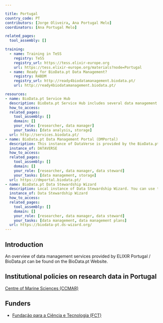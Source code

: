 ```yaml
---

title: Portugal
country_code: PT
contributors: [Jorge Oliveira, Ana Portugal Melo]
coordinators: [Ana Portugal Melo]

related_pages: 
  tool_assembly: []

training:
  - name: Training in TeSS
    registry: TeSS
    registry_url: https://tess.elixir-europe.org
    url: https://tess.elixir-europe.org/materials?node=Portugal
  - name: Ready for BioData.pt Data Management?
    registry: R4BDM
    registry_url: http://ready4biodatamanagement.biodata.pt/
    url: http://ready4biodatamanagement.biodata.pt/

resources:
- name: BioData.pt Service Hub
  description: BioData.pt Service Hub includes several data management resources, tools and services available for researchers in Life Sciences.
  how_to_access: 
  related_pages:
    tool_assembly: []
    domain: []
    your_role: [researcher, data manager]
    your_tasks: [data analysis, storage]
  url: http://services.biodata.pt/
- name: BioData.pt Data Management Portal (DMPortal)
  description: This instance of DataVerse is provided by the BioData.pt. We can help you write and maintain data management plans for your research.
  instance_of: DATAVERSE
  how_to_access: 
  related_pages:
    tool_assembly: []
    domain: []
    your_role: [researcher, data manager, data steward]
    your_tasks: [data management, storage]
  url: https://dmportal.biodata.pt/
- name: BioData.pt Data Stewardship Wizard
  description: Local instance of Data Stewardship Wizard. You can use this tool to create your own Data Management Plans.
  instance_of: Data Stewardship Wizard
  how_to_access: 
  related_pages:
    tool_assembly: []
    domain: []
    your_role: [researcher, data manager, data steward]
    your_tasks: [data management, data management plans]
  url: https://biodata-pt.ds-wizard.org/
---
```


## Introduction 
An overview of data management services provided by ELIXIR Portugal / BioData.pt can be found on the BioData.pt Website. 

## Institutional policies on research data in Portugal
[Centre of Marine Sciences (CCMAR)](https://ccmar.ualg.pt/en/page/open-science-and-data-management)

## Funders

* [Fundação para a Ciência e Tecnologia (FCT)](https://www.fct.pt/)
